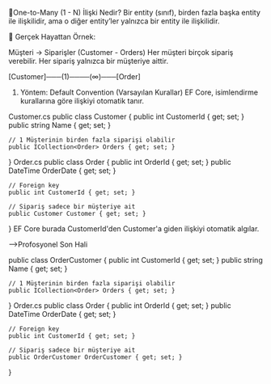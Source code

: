 ﻿🧠One-to-Many (1 - N) İlişki Nedir?
Bir entity (sınıf), birden fazla başka entity ile ilişkilidir, ama o diğer entity’ler yalnızca bir entity ile ilişkilidir.

🎯 Gerçek Hayattan Örnek:

Müşteri → Siparişler (Customer - Orders)
Her müşteri birçok sipariş verebilir.
Her sipariş yalnızca bir müşteriye aittir.


[Customer]───(1)────(∞)───[Order]
1. Yöntem: Default Convention (Varsayılan Kurallar)
EF Core, isimlendirme kurallarına göre ilişkiyi otomatik tanır.

Customer.cs
public class Customer
{
    public int CustomerId { get; set; }
    public string Name { get; set; }

    // 1 Müşterinin birden fazla siparişi olabilir
    public ICollection<Order> Orders { get; set; }
}
Order.cs
public class Order
{
    public int OrderId { get; set; }
    public DateTime OrderDate { get; set; }

    // Foreign key
    public int CustomerId { get; set; }

    // Sipariş sadece bir müşteriye ait
    public Customer Customer { get; set; }
}
EF Core burada CustomerId'den Customer'a giden ilişkiyi otomatik algılar.

-->Profosyonel Son Hali

public class OrderCustomer
{
    public int CustomerId { get; set; }
    public string Name { get; set; }

    // 1 Müşterinin birden fazla siparişi olabilir
    public ICollection<Order> Orders { get; set; }
}
Order.cs
public class Order
{
    public int OrderId { get; set; }
    public DateTime OrderDate { get; set; }

    // Foreign key
    public int CustomerId { get; set; }

    // Sipariş sadece bir müşteriye ait
    public OrderCustomer OrderCustomer { get; set; }
}